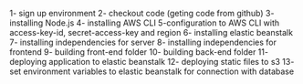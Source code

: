 1- sign up environment
2- checkout code (geting code from github)
3- installing Node.js
4- installing AWS CLI
5-configuration to AWS CLI with access-key-id, secret-access-key and region
6- installing elastic beanstalk
7- installing independencies for server
8- installing independencies for frontend
9- building front-end folder
10- building back-end folder
11- deploying application to elastic beanstalk
12- deploying static files to s3
13- set environment variables to elastic beanstalk for connection with database